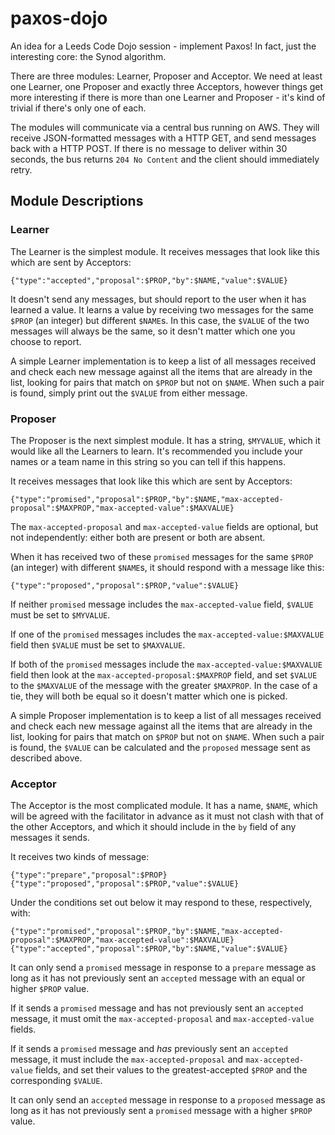# paxos-dojo

An idea for a Leeds Code Dojo session - implement Paxos! In fact, just the
interesting core: the Synod algorithm.

There are three modules: Learner, Proposer and Acceptor. We need at least one
Learner, one Proposer and exactly three Acceptors, however things get more
interesting if there is more than one Learner and Proposer - it's kind of
trivial if there's only one of each.

The modules will communicate via a central bus running on AWS. They will
receive JSON-formatted messages with a HTTP GET, and send messages back with a
HTTP POST. If there is no message to deliver within 30 seconds, the bus returns
`204 No Content` and the client should immediately retry.

## Module Descriptions

### Learner

The Learner is the simplest module. It receives messages that look like this
which are sent by Acceptors:

    {"type":"accepted","proposal":$PROP,"by":$NAME,"value":$VALUE}

It doesn't send any messages, but should report to the user when it has learned
a value. It learns a value by receiving two messages for the same `$PROP` (an
integer) but different `$NAME`s. In this case, the `$VALUE` of the two messages
will always be the same, so it desn't matter which one you choose to report.

A simple Learner implementation is to keep a list of all messages received and
check each new message against all the items that are already in the list,
looking for pairs that match on `$PROP` but not on `$NAME`. When such a pair is
found, simply print out the `$VALUE` from either message.

### Proposer

The Proposer is the next simplest module. It has a string, `$MYVALUE`, which it
would like all the Learners to learn. It's recommended you include your names
or a team name in this string so you can tell if this happens.

It receives messages that look like this which are sent by Acceptors:

    {"type":"promised","proposal":$PROP,"by":$NAME,"max-accepted-proposal":$MAXPROP,"max-accepted-value":$MAXVALUE}

The `max-accepted-proposal` and `max-accepted-value` fields are optional, but
not independently: either both are present or both are absent.

When it has received two of these `promised` messages for the same `$PROP` (an
integer) with different `$NAME`s, it should respond with a message like this:

    {"type":"proposed","proposal":$PROP,"value":$VALUE}

If neither `promised` message includes the `max-accepted-value` field, `$VALUE`
must be set to `$MYVALUE`.

If one of the `promised` messages includes the `max-accepted-value:$MAXVALUE`
field then `$VALUE` must be set to `$MAXVALUE`.

If both of the `promised` messages include the `max-accepted-value:$MAXVALUE`
field then look at the `max-accepted-proposal:$MAXPROP` field, and set `$VALUE`
to the `$MAXVALUE` of the message with the greater `$MAXPROP`. In the case of a
tie, they will both be equal so it doesn't matter which one is picked.

A simple Proposer implementation is to keep a list of all messages received and
check each new message against all the items that are already in the list,
looking for pairs that match on `$PROP` but not on `$NAME`. When such a pair is
found, the `$VALUE` can be calculated and the `proposed` message sent as
described above.

### Acceptor

The Acceptor is the most complicated module. It has a name, `$NAME`, which will
be agreed with the facilitator in advance as it must not clash with that of the
other Acceptors, and which it should include in the `by` field of any messages
it sends.

It receives two kinds of message:

    {"type":"prepare","proposal":$PROP}
    {"type":"proposed","proposal":$PROP,"value":$VALUE}

Under the conditions set out below it may respond to these, respectively, with:

    {"type":"promised","proposal":$PROP,"by":$NAME,"max-accepted-proposal":$MAXPROP,"max-accepted-value":$MAXVALUE}
    {"type":"accepted","proposal":$PROP,"by":$NAME,"value":$VALUE}

It can only send a `promised` message in response to a `prepare` message as
long as it has not previously sent an `accepted` message with an equal or
higher `$PROP` value.

If it sends a `promised` message and has not previously sent an `accepted`
message, it must omit the `max-accepted-proposal` and `max-accepted-value`
fields.

If it sends a `promised` message and _has_ previously sent an `accepted`
message, it must include the `max-accepted-proposal` and `max-accepted-value`
fields, and set their values to the greatest-accepted `$PROP` and the
corresponding `$VALUE`.

It can only send an `accepted` message in response to a `proposed` message as
long as it has not previously sent a `promised` message with a higher `$PROP`
value.

